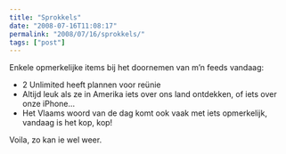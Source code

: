 ```yaml
---
title: "Sprokkels"
date: "2008-07-16T11:08:17"
permalink: "2008/07/16/sprokkels/"
tags: ["post"]
---
```

Enkele opmerkelijke items bij het doornemen van m’n feeds vandaag:

* 2 Unlimited heeft plannen voor reünie
* Altijd leuk als ze in Amerika iets over ons land ontdekken, of iets over onze iPhone…
* Het Vlaams woord van de dag komt ook vaak met iets opmerkelijk, vandaag is het kop, kop!

Voila, zo kan ie wel weer.
